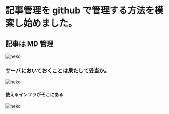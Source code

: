 # 記事管理を github で管理する方法を模索し始めました。

## 記事は MD 管理

![neko](https://arweave.net/7aYq2-oHhO8ybckFcZX9VorNuioTYYlDZ1Ji2LhGsMc)

### サーバにおいておくことは果たして妥当か。

![neko](https://www.petio.com/wp-content/uploads/2022/12/img02.jpg)

#### 使えるインフラがそこにある

![neko](https://www.petio.com/wp-content/uploads/2022/12/img03.jpg)
